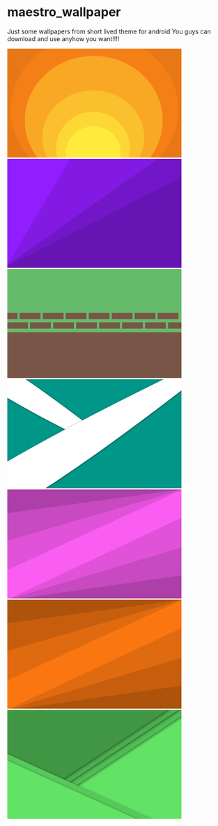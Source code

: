# maestro_wallpaper
Just some wallpapers from short lived theme for android
You guys can download and use anyhow you want!!!!

<img src="https://github.com/mezueceejay/maestro_wallpaper/blob/master/maestro_wall1_suncshine.png" width="400">
<img src="https://github.com/mezueceejay/maestro_wallpaper/blob/master/maestro_wall2.png" width="400">
<img src="https://github.com/mezueceejay/maestro_wallpaper/blob/master/maestro_wall3.png" width="400">
<img src="https://github.com//mezueceejay/maestro_wallpaper/blob/master/maestro_wall4.png" width="400">
<img src="https://github.com//mezueceejay/maestro_wallpaper/blob/master/maestro_wall5.png" width="400">
<img src="https://github.com//mezueceejay/maestro_wallpaper/blob/master/maestro_wall6.png" width="400">
<img src="https://github.com//mezueceejay/maestro_wallpaper/blob/master/maestro_wall7.png" width="400">
